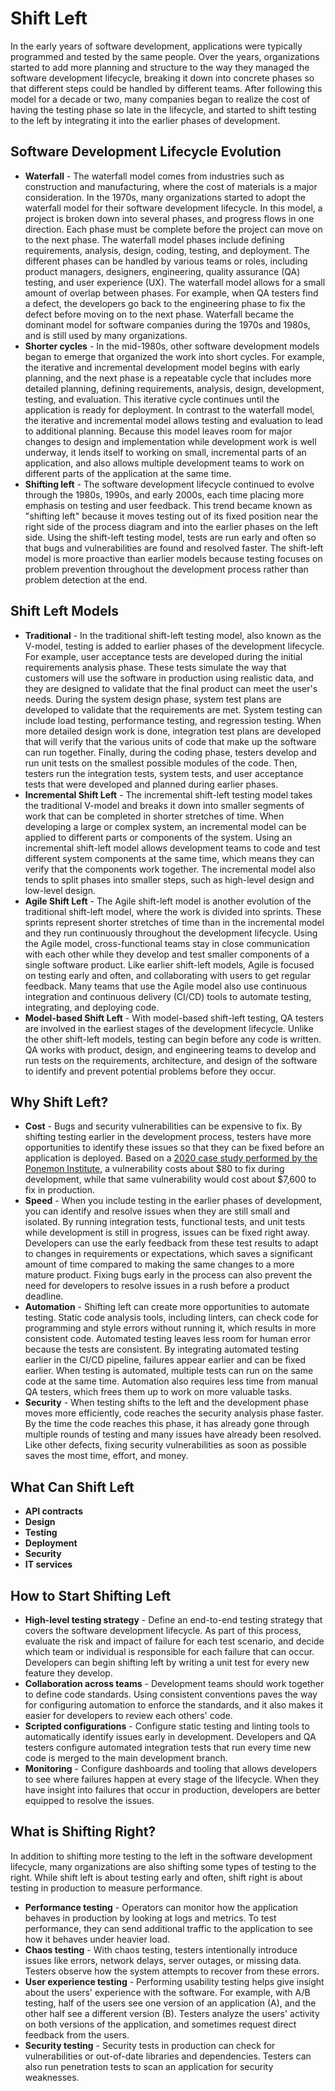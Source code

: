 # Shift Left

In the early years of software development, applications were typically programmed and tested by the same people. Over the years, organizations started to add more planning and structure to the way they managed the software development lifecycle, breaking it down into concrete phases so that different steps could be handled by different teams. After following this model for a decade or two, many companies began to realize the cost of having the testing phase so late in the lifecycle, and started to shift testing to the left by integrating it into the earlier phases of development.

## Software Development Lifecycle Evolution

- **Waterfall** - The waterfall model comes from industries such as construction and manufacturing, where the cost of materials is a major consideration. In the 1970s, many organizations started to adopt the waterfall model for their software development lifecycle. In this model, a project is broken down into several phases, and progress flows in one direction. Each phase must be complete before the project can move on to the next phase. The waterfall model phases include defining requirements, analysis, design, coding, testing, and deployment. The different phases can be handled by various teams or roles, including product managers, designers, engineering, quality assurance (QA) testing, and user experience (UX). The waterfall model allows for a small amount of overlap between phases. For example, when QA testers find a defect, the developers go back to the engineering phase to fix the defect before moving on to the next phase. Waterfall became the dominant model for software companies during the 1970s and 1980s, and is still used by many organizations.
- **Shorter cycles** - In the mid-1980s, other software development models began to emerge that organized the work into short cycles. For example, the iterative and incremental development model begins with early planning, and the next phase is a repeatable cycle that includes more detailed planning, defining requirements, analysis, design, development, testing, and evaluation. This iterative cycle continues until the application is ready for deployment. In contrast to the waterfall model, the iterative and incremental model allows testing and evaluation to lead to additional planning. Because this model leaves room for major changes to design and implementation while development work is well underway, it lends itself to working on small, incremental parts of an application, and also allows multiple development teams to work on different parts of the application at the same time.
- **Shifting left** - The software development lifecycle continued to evolve through the 1980s, 1990s, and early 2000s, each time placing more emphasis on testing and user feedback. This trend became known as "shifting left" because it moves testing out of its fixed position near the right side of the process diagram and into the earlier phases on the left side. Using the shift-left testing model, tests are run early and often so that bugs and vulnerabilities are found and resolved faster. The shift-left model is more proactive than earlier models because testing focuses on problem prevention throughout the development process rather than problem detection at the end.

## Shift Left Models

- **Traditional** - In the traditional shift-left testing model, also known as the V-model, testing is added to earlier phases of the development lifecycle. For example, user acceptance tests are developed during the initial requirements analysis phase. These tests simulate the way that customers will use the software in production using realistic data, and they are designed to validate that the final product can meet the user's needs. During the system design phase, system test plans are developed to validate that the requirements are met. System testing can include load testing, performance testing, and regression testing. When more detailed design work is done, integration test plans are developed that will verify that the various units of code that make up the software can run together. Finally, during the coding phase, testers develop and run unit tests on the smallest possible modules of the code. Then, testers run the integration tests, system tests, and user acceptance tests that were developed and planned during earlier phases.
- **Incremental Shift Left** - The incremental shift-left testing model takes the traditional V-model and breaks it down into smaller segments of work that can be completed in shorter stretches of time. When developing a large or complex system, an incremental model can be applied to different parts or components of the system. Using an incremental shift-left model allows development teams to code and test different system components at the same time, which means they can verify that the components work together. The incremental model also tends to split phases into smaller steps, such as high-level design and low-level design.
- **Agile Shift Left** - The Agile shift-left model is another evolution of the traditional shift-left model, where the work is divided into sprints. These sprints represent shorter stretches of time than in the incremental model and they run continuously throughout the development lifecycle. Using the Agile model, cross-functional teams stay in close communication with each other while they develop and test smaller components of a single software product. Like earlier shift-left models, Agile is focused on testing early and often, and collaborating with users to get regular feedback. Many teams that use the Agile model also use continuous integration and continuous delivery (CI/CD) tools to automate testing, integrating, and deploying code.
- **Model-based Shift Left** - With model-based shift-left testing, QA testers are involved in the earliest stages of the development lifecycle. Unlike the other shift-left models, testing can begin before any code is written. QA works with product, design, and engineering teams to develop and run tests on the requirements, architecture, and design of the software to identify and prevent potential problems before they occur.

## Why Shift Left?

- **Cost** - Bugs and security vulnerabilities can be expensive to fix. By shifting testing earlier in the development process, testers have more opportunities to identify these issues so that they can be fixed before an application is deployed. Based on a [2020 case study performed by the Ponemon Institute](https://www.ibm.com/account/reg/us-en/signup?formid=urx-46992), a vulnerability costs about $80 to fix during development, while that same vulnerability would cost about $7,600 to fix in production.
- **Speed** - When you include testing in the earlier phases of development, you can identify and resolve issues when they are still small and isolated. By running integration tests, functional tests, and unit tests while development is still in progress, issues can be fixed right away. Developers can use the early feedback from these test results to adapt to changes in requirements or expectations, which saves a significant amount of time compared to making the same changes to a more mature product. Fixing bugs early in the process can also prevent the need for developers to resolve issues in a rush before a product deadline.
- **Automation** - Shifting left can create more opportunities to automate testing. Static code analysis tools, including linters, can check code for programming and style errors without running it, which results in more consistent code. Automated testing leaves less room for human error because the tests are consistent. By integrating automated testing earlier in the CI/CD pipeline, failures appear earlier and can be fixed earlier. When testing is automated, multiple tests can run on the same code at the same time. Automation also requires less time from manual QA testers, which frees them up to work on more valuable tasks.
- **Security** - When testing shifts to the left and the development phase moves more efficiently, code reaches the security analysis phase faster. By the time the code reaches this phase, it has already gone through multiple rounds of testing and many issues have already been resolved. Like other defects, fixing security vulnerabilities as soon as possible saves the most time, effort, and money.

## What Can Shift Left

- **API contracts**
- **Design**
- **Testing**
- **Deployment**
- **Security**
- **IT services**

## How to Start Shifting Left

- **High-level testing strategy** - Define an end-to-end testing strategy that covers the software development lifecycle. As part of this process, evaluate the risk and impact of failure for each test scenario, and decide which team or individual is responsible for each failure that can occur. Developers can begin shifting left by writing a unit test for every new feature they develop.
- **Collaboration across teams** - Development teams should work together to define code standards. Using consistent conventions paves the way for configuring automation to enforce the standards, and it also makes it easier for developers to review each others' code.
- **Scripted configurations** - Configure static testing and linting tools to automatically identify issues early in development. Developers and QA testers configure automated integration tests that run every time new code is merged to the main development branch.
- **Monitoring** - Configure dashboards and tooling that allows developers to see where failures happen at every stage of the lifecycle. When they have insight into failures that occur in production, developers are better equipped to resolve the issues.

## What is Shifting Right?

In addition to shifting more testing to the left in the software development lifecycle, many organizations are also shifting some types of testing to the right. While shift left is about testing early and often, shift right is about testing in production to measure performance.

- **Performance testing** - Operators can monitor how the application behaves in production by looking at logs and metrics. To test performance, they can send additional traffic to the application to see how it behaves under heavier load.
- **Chaos testing** - With chaos testing, testers intentionally introduce issues like errors, network delays, server outages, or missing data. Testers observe how the system attempts to recover from these errors.
- **User experience testing** - Performing usability testing helps give insight about the users' experience with the software. For example, with A/B testing, half of the users see one version of an application (A), and the other half see a different version (B). Testers analyze the users' activity on both versions of the application, and sometimes request direct feedback from the users.
- **Security testing** - Security tests in production can check for vulnerabilities or out-of-date libraries and dependencies. Testers can also run penetration tests to scan an application for security weaknesses.
